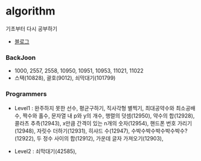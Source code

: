 # algorithm

기초부터 다시 공부하기
- [블로그](https://dev-hyun.tistory.com)

### BackJoon
- 1000, 2557, 2558, 10950, 10951, 10953, 11021, 11022
- 스택(10828), 괄호(9012), 쇠막대기(101799)

### Programmers
- Level1 : 완주하지 못한 선수, 평균구하기, 직사각형 별찍기, 최대공약수와 최소공배수, 짝수와 홀수, 문자열 내 p와 y의 개수, 행렬의 덧셈(12950), 약수의 합(12928), 콜라츠 추측(12943), x만큼 간격이 있는 n개의 숫자(12954), 핸드폰 번호 가리기(12948), 자릿수 더하기(12931), 히샤드 수(12947), 수박수박수박수박수박수?(12922), 두 정수 사이의 합(12912), 가운데 글자 가져오기(12903),

- Level2 : 쇠막대기(42585),  